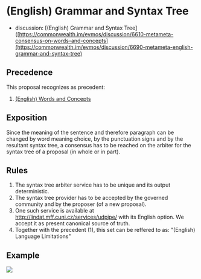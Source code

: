 # (English) Grammar and Syntax Tree

- discussion: [(English) Grammar and Syntax Tree]([https://commonwealth.im/evmos/discussion/6610-metameta-consensus-on-words-and-concepts](https://commonwealth.im/evmos/discussion/6690-metameta-english-grammar-and-syntax-tree)

## Precedence

This proposal recognizes as precedent:
1. [(English) Words and Concepts](https://commonwealth.im/evmos/discussion/6610-metameta-consensus-on-words-and-concepts)

## Exposition

Since the meaning of the sentence and therefore paragraph can be changed by word meaning choice, by the punctuation signs and by the resultant syntax tree, a consensus has to be reached on the arbiter for the syntax tree of a proposal (in whole or in part).

## Rules

1. The syntax tree arbiter service has to be unique and its output deterministic.
2. The syntax tree provider has to be accepted by the governed community and by the proposer (of a new proposal).
3. One such service is available at http://lindat.mff.cuni.cz/services/udpipe/ with its English option. We accept it as present canonical source of truth.
4. Together with the precedent (1), this set can be reffered to as: "(English) Language Limitations"

## Example
![](https://i.imgur.com/mJquzeW.png)
